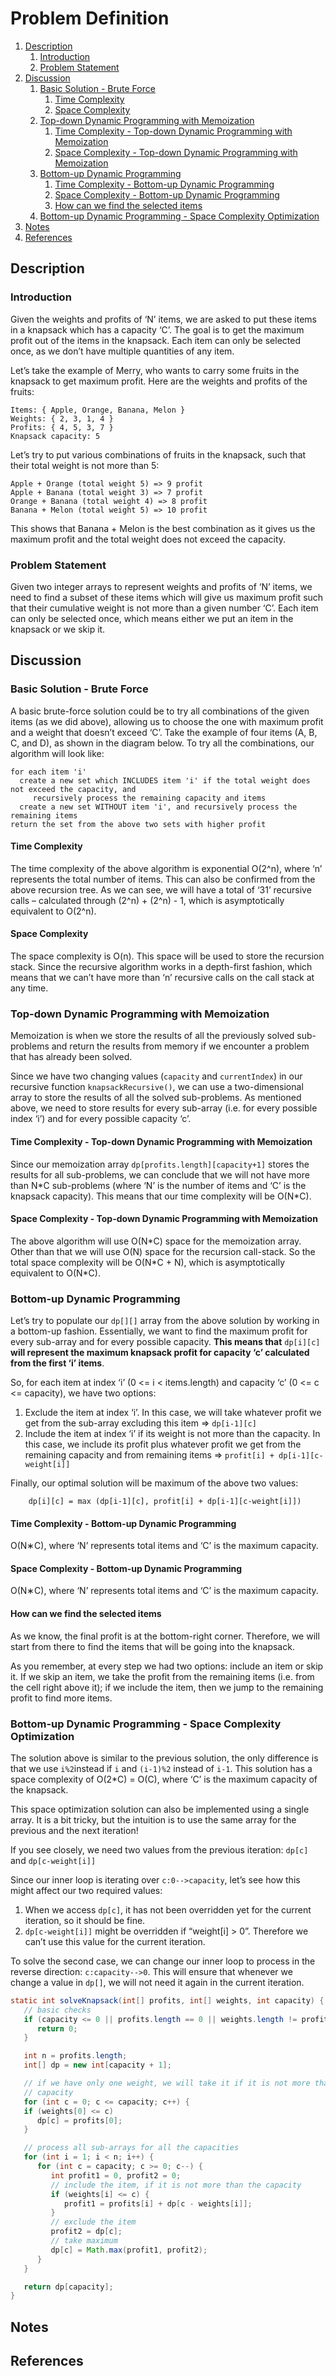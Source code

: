 # Problem Definition

1. [Description](#description)
   1. [Introduction](#introduction)
   2. [Problem Statement](#problem-statement)
2. [Discussion](#discussion)
   1. [Basic Solution - Brute Force](#basic-solution---brute-force)
      1. [Time Complexity](#time-complexity)
      2. [Space Complexity](#space-complexity)
   2. [Top-down Dynamic Programming with Memoization](#top-down-dynamic-programming-with-memoization)
      1. [Time Complexity - Top-down Dynamic Programming with Memoization](#time-complexity---top-down-dynamic-programming-with-memoization)
      2. [Space Complexity - Top-down Dynamic Programming with Memoization](#space-complexity---top-down-dynamic-programming-with-memoization)
   3. [Bottom-up Dynamic Programming](#bottom-up-dynamic-programming)
      1. [Time Complexity - Bottom-up Dynamic Programming](#time-complexity---bottom-up-dynamic-programming)
      2. [Space Complexity - Bottom-up Dynamic Programming](#space-complexity---bottom-up-dynamic-programming)
      3. [How can we find the selected items](#how-can-we-find-the-selected-items)
   4. [Bottom-up Dynamic Programming - Space Complexity Optimization](#bottom-up-dynamic-programming---space-complexity-optimization)
3. [Notes](#notes)
4. [References](#references)

## Description

### Introduction

Given the weights and profits of ‘N’ items, we are asked to put these items in a knapsack which has a capacity ‘C’. The goal is to get the maximum profit out of the items in the knapsack. Each item can only be selected once, as we don’t have multiple quantities of any item.

Let’s take the example of Merry, who wants to carry some fruits in the knapsack to get maximum profit. Here are the weights and profits of the fruits:

```plaintext
Items: { Apple, Orange, Banana, Melon }
Weights: { 2, 3, 1, 4 }
Profits: { 4, 5, 3, 7 }
Knapsack capacity: 5
```

Let’s try to put various combinations of fruits in the knapsack, such that their total weight is not more than 5:

```plaintext
Apple + Orange (total weight 5) => 9 profit
Apple + Banana (total weight 3) => 7 profit
Orange + Banana (total weight 4) => 8 profit
Banana + Melon (total weight 5) => 10 profit
```

This shows that Banana + Melon is the best combination as it gives us the maximum profit and the total weight does not exceed the capacity.

### Problem Statement

Given two integer arrays to represent weights and profits of ‘N’ items, we need to find a subset of these items which will give us maximum profit such that their cumulative weight is not more than a given number ‘C’. Each item can only be selected once, which means either we put an item in the knapsack or we skip it.

## Discussion

### Basic Solution - Brute Force

A basic brute-force solution could be to try all combinations of the given items (as we did above), allowing us to choose the one with maximum profit and a weight that doesn’t exceed ‘C’. Take the example of four items (A, B, C, and D), as shown in the diagram below. To try all the combinations, our algorithm will look like:

```plaintext
for each item 'i'
  create a new set which INCLUDES item 'i' if the total weight does not exceed the capacity, and
     recursively process the remaining capacity and items
  create a new set WITHOUT item 'i', and recursively process the remaining items
return the set from the above two sets with higher profit
```

#### Time Complexity

The time complexity of the above algorithm is exponential O(2^n), where ‘n’ represents the total number of items. This can also be confirmed from the above recursion tree. As we can see, we will have a total of ‘31’ recursive calls – calculated through (2^n) + (2^n) - 1, which is asymptotically equivalent to O(2^n).

#### Space Complexity

The space complexity is O(n). This space will be used to store the recursion stack. Since the recursive algorithm works in a depth-first fashion, which means that we can’t have more than ‘n’ recursive calls on the call stack at any time.

### Top-down Dynamic Programming with Memoization

Memoization is when we store the results of all the previously solved sub-problems and return the results from memory if we encounter a problem that has already been solved.

Since we have two changing values (`capacity` and `currentIndex`) in our recursive function `knapsackRecursive()`, we can use a two-dimensional array to store the results of all the solved sub-problems. As mentioned above, we need to store results for every sub-array (i.e. for every possible index ‘i’) and for every possible capacity ‘c’.

#### Time Complexity - Top-down Dynamic Programming with Memoization

Since our memoization array `dp[profits.length][capacity+1]` stores the results for all sub-problems, we can conclude that we will not have more than N\*C sub-problems (where ‘N’ is the number of items and ‘C’ is the knapsack capacity). This means that our time complexity will be O(N\*C).

#### Space Complexity - Top-down Dynamic Programming with Memoization

The above algorithm will use O(N\*C) space for the memoization array. Other than that we will use O(N) space for the recursion call-stack. So the total space complexity will be O(N\*C + N), which is asymptotically equivalent to O(N\*C).

### Bottom-up Dynamic Programming

Let’s try to populate our `dp[][]` array from the above solution by working in a bottom-up fashion. Essentially, we want to find the maximum profit for every sub-array and for every possible capacity. **This means that** `dp[i][c]` **will represent the maximum knapsack profit for capacity ‘c’ calculated from the first ‘i’ items**.

So, for each item at index ‘i’ (0 <= i < items.length) and capacity ‘c’ (0 <= c <= capacity), we have two options:

1. Exclude the item at index ‘i’. In this case, we will take whatever profit we get from the sub-array excluding this item => `dp[i-1][c]`
2. Include the item at index ‘i’ if its weight is not more than the capacity. In this case, we include its profit plus whatever profit we get from the remaining capacity and from remaining items => `profit[i] + dp[i-1][c-weight[i]]`

Finally, our optimal solution will be maximum of the above two values:

```plaintext
    dp[i][c] = max (dp[i-1][c], profit[i] + dp[i-1][c-weight[i]])
```

#### Time Complexity - Bottom-up Dynamic Programming

O(N∗C), where ‘N’ represents total items and ‘C’ is the maximum capacity.

#### Space Complexity - Bottom-up Dynamic Programming

O(N∗C), where ‘N’ represents total items and ‘C’ is the maximum capacity.

#### How can we find the selected items

As we know, the final profit is at the bottom-right corner. Therefore, we will start from there to find the items that will be going into the knapsack.

As you remember, at every step we had two options: include an item or skip it. If we skip an item, we take the profit from the remaining items (i.e. from the cell right above it); if we include the item, then we jump to the remaining profit to find more items.

### Bottom-up Dynamic Programming - Space Complexity Optimization

The solution above is similar to the previous solution, the only difference is that we use `i%2`instead if `i` and `(i-1)%2` instead of `i-1`. This solution has a space complexity of O(2*C) = O(C), where ‘C’ is the maximum capacity of the knapsack.

This space optimization solution can also be implemented using a single array. It is a bit tricky, but the intuition is to use the same array for the previous and the next iteration!

If you see closely, we need two values from the previous iteration: `dp[c]` and `dp[c-weight[i]]`

Since our inner loop is iterating over `c:0-->capacity`, let’s see how this might affect our two required values:

1. When we access `dp[c]`, it has not been overridden yet for the current iteration, so it should be fine.
2. `dp[c-weight[i]]` might be overridden if “weight[i] > 0”. Therefore we can’t use this value for the current iteration.

To solve the second case, we can change our inner loop to process in the reverse direction: `c:capacity-->0`. This will ensure that whenever we change a value in `dp[]`, we will not need it again in the current iteration.

```java
static int solveKnapsack(int[] profits, int[] weights, int capacity) {
   // basic checks
   if (capacity <= 0 || profits.length == 0 || weights.length != profits.length) {
      return 0;
   }

   int n = profits.length;
   int[] dp = new int[capacity + 1];

   // if we have only one weight, we will take it if it is not more than the
   // capacity
   for (int c = 0; c <= capacity; c++) {
   if (weights[0] <= c)
      dp[c] = profits[0];
   }

   // process all sub-arrays for all the capacities
   for (int i = 1; i < n; i++) {
      for (int c = capacity; c >= 0; c--) {
         int profit1 = 0, profit2 = 0;
         // include the item, if it is not more than the capacity
         if (weights[i] <= c) {
            profit1 = profits[i] + dp[c - weights[i]];
         }
         // exclude the item
         profit2 = dp[c];
         // take maximum
         dp[c] = Math.max(profit1, profit2);
      }
   }

   return dp[capacity];
}
```

## Notes

## References
